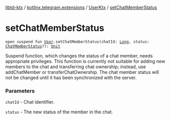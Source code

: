 [libtd-ktx](../../index.md) / [kotlinx.telegram.extensions](../index.md) / [UserKtx](index.md) / [setChatMemberStatus](./set-chat-member-status.md)

# setChatMemberStatus

`open suspend fun `[`User`](https://tdlibx.github.io/td/docs/org/drinkless/td/libcore/telegram/TdApi/User.html)`.setChatMemberStatus(chatId: `[`Long`](https://kotlinlang.org/api/latest/jvm/stdlib/kotlin/-long/index.html)`, status: `[`ChatMemberStatus`](https://tdlibx.github.io/td/docs/org/drinkless/td/libcore/telegram/TdApi/ChatMemberStatus.html)`?): `[`Unit`](https://kotlinlang.org/api/latest/jvm/stdlib/kotlin/-unit/index.html)

Suspend function, which changes the status of a chat member, needs appropriate privileges. This
function is currently not suitable for adding new members to the chat and transferring chat
ownership; instead, use addChatMember or transferChatOwnership. The chat member status will not be
changed until it has been synchronized with the server.

### Parameters

`chatId` - Chat identifier.

`status` - The new status of the member in the chat.